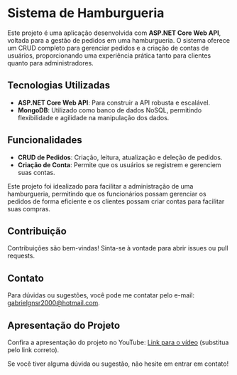 # Sistema de Hamburgueria

Este projeto é uma aplicação desenvolvida com **ASP.NET Core Web API**, voltada para a gestão de pedidos em uma hamburgueria. O sistema oferece um CRUD completo para gerenciar pedidos e a criação de contas de usuários, proporcionando uma experiência prática tanto para clientes quanto para administradores.

## Tecnologias Utilizadas

- **ASP.NET Core Web API**: Para construir a API robusta e escalável.
- **MongoDB**: Utilizado como banco de dados NoSQL, permitindo flexibilidade e agilidade na manipulação dos dados.

## Funcionalidades

- **CRUD de Pedidos**: Criação, leitura, atualização e deleção de pedidos.
- **Criação de Conta**: Permite que os usuários se registrem e gerenciem suas contas.

Este projeto foi idealizado para facilitar a administração de uma hamburgueria, permitindo que os funcionários possam gerenciar os pedidos de forma eficiente e os clientes possam criar contas para facilitar suas compras.

## Contribuição

Contribuições são bem-vindas! Sinta-se à vontade para abrir issues ou pull requests.

## Contato

Para dúvidas ou sugestões, você pode me contatar pelo e-mail: [gabrielgnsr2000@hotmail.com](mailto:gabrielgnsr2000@hotmail.com).

## Apresentação do Projeto

Confira a apresentação do projeto no YouTube: [Link para o vídeo](https://www.youtube.com) (substitua pelo link correto).

Se você tiver alguma dúvida ou sugestão, não hesite em entrar em contato!

